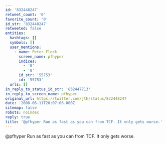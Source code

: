 ```yaml
---
id: '832448247'
retweet_count: '0'
favorite_count: '0'
id_str: '832448247'
retweeted: false
entities:
  hashtags: []
  symbols: []
  user_mentions:
    - name: Peter Fleck
      screen_name: pfhyper
      indices:
        - '0'
        - '8'
      id_str: '55753'
      id: '55753'
  urls: []
in_reply_to_status_id_str: '832447713'
in_reply_to_screen_name: pfhyper
original_url: https://twitter.com/jth/status/832448247
date: '2008-06-11T20:07:06.000Z'
sitemap: false
robots: noindex
reply: true
title: '@pfhyper Run as fast as you can from TCF. It only gets worse.'
---
```


@pfhyper Run as fast as you can from TCF. It only gets worse.